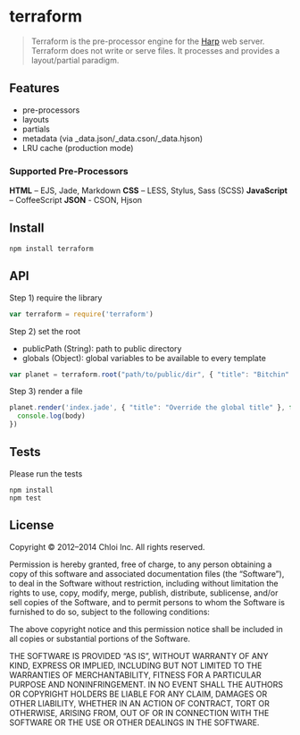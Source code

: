 # terraform

> Terraform is the pre-processor engine for the [Harp](https://github.com/sintaxi/harp) web server. Terraform does not write or serve files. It processes and provides a layout/partial paradigm.

## Features

- pre-processors
- layouts
- partials
- metadata (via \_data.json/\_data.cson/\_data.hjson)
- LRU cache (production mode)

### Supported Pre-Processors

**HTML** – EJS, Jade, Markdown
**CSS** – LESS, Stylus, Sass (SCSS)
**JavaScript** – CoffeeScript
**JSON** - CSON, Hjson

## Install

```
npm install terraform
```

## API


Step 1) require the library

```javascript
var terraform = require('terraform')
```

Step 2) set the root

- publicPath (String): path to public directory
- globals (Object): global variables to be available to every template

```javascript
var planet = terraform.root("path/to/public/dir", { "title": "Bitchin" })
```

Step 3) render a file

```javascript
planet.render('index.jade', { "title": "Override the global title" }, function(error, body){
  console.log(body)
})
```

## Tests

Please run the tests

```
npm install
npm test
```

## License

Copyright © 2012–2014 Chloi Inc. All rights reserved.

Permission is hereby granted, free of charge, to any person obtaining a copy of this software and associated documentation files (the “Software”), to deal in the Software without restriction, including without limitation the rights to use, copy, modify, merge, publish, distribute, sublicense, and/or sell copies of the Software, and to permit persons to whom the Software is furnished to do so, subject to the following conditions:

The above copyright notice and this permission notice shall be included in all copies or substantial portions of the Software.

THE SOFTWARE IS PROVIDED “AS IS”, WITHOUT WARRANTY OF ANY KIND, EXPRESS OR IMPLIED, INCLUDING BUT NOT LIMITED TO THE WARRANTIES OF MERCHANTABILITY, FITNESS FOR A PARTICULAR PURPOSE AND NONINFRINGEMENT. IN NO EVENT SHALL THE AUTHORS OR COPYRIGHT HOLDERS BE LIABLE FOR ANY CLAIM, DAMAGES OR OTHER LIABILITY, WHETHER IN AN ACTION OF CONTRACT, TORT OR OTHERWISE, ARISING FROM, OUT OF OR IN CONNECTION WITH THE SOFTWARE OR THE USE OR OTHER DEALINGS IN THE SOFTWARE.
